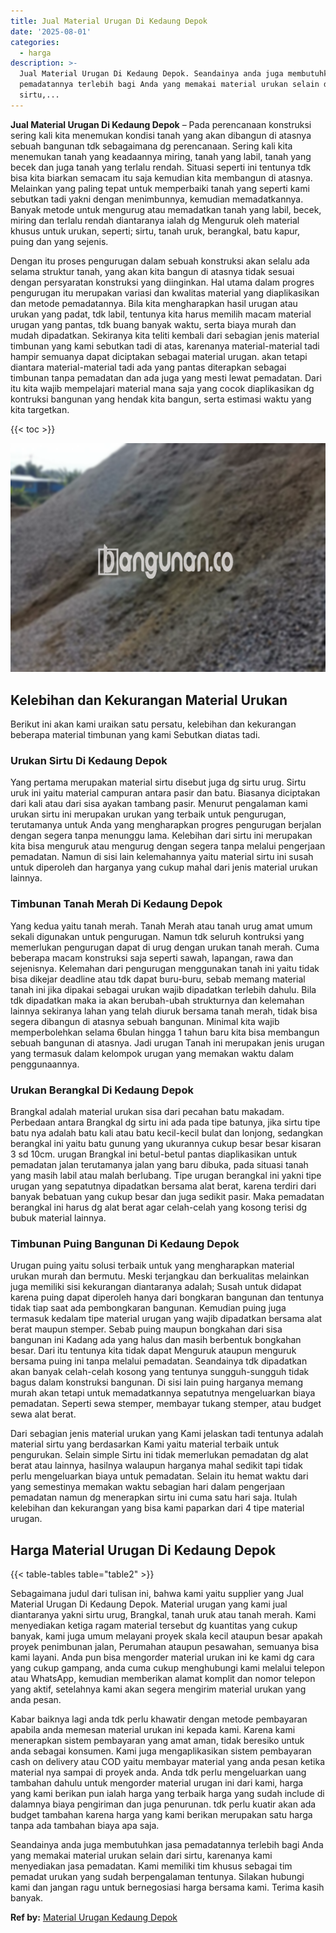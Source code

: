 ```yaml
---
title: Jual Material Urugan Di Kedaung Depok
date: '2025-08-01'
categories:
  - harga
description: >-
  Jual Material Urugan Di Kedaung Depok. Seandainya anda juga membutuhkan jasa
  pemadatannya terlebih bagi Anda yang memakai material urukan selain dari
  sirtu,...
---
```


**Jual Material Urugan Di Kedaung Depok** – Pada perencanaan konstruksi sering kali kita menemukan kondisi tanah yang akan dibangun di atasnya sebuah bangunan tdk sebagaimana dg perencanaan. Sering kali kita menemukan tanah yang keadaannya miring, tanah yang labil, tanah yang becek dan juga tanah yang terlalu rendah. Situasi seperti ini tentunya tdk bisa kita biarkan semacam itu saja kemudian kita membangun di atasnya. Melainkan yang paling tepat untuk memperbaiki tanah yang seperti kami sebutkan tadi yakni dengan menimbunnya, kemudian memadatkannya. Banyak metode untuk mengurug atau memadatkan tanah yang labil, becek, miring dan terlalu rendah diantaranya ialah dg Menguruk oleh material khusus untuk urukan, seperti; sirtu, tanah uruk, berangkal, batu kapur, puing dan yang sejenis.

Dengan itu proses pengurugan dalam sebuah konstruksi akan selalu ada selama struktur tanah, yang akan kita bangun di atasnya tidak sesuai dengan persyaratan konstruksi yang diinginkan. Hal utama dalam progres pengurugan itu merupakan variasi dan kwalitas material yang diaplikasikan dan metode pemadatannya. Bila kita mengharapkan hasil urugan atau urukan yang padat, tdk labil, tentunya kita harus memilih macam material urugan yang pantas, tdk buang banyak waktu, serta biaya murah dan mudah dipadatkan. Sekiranya kita teliti kembali dari sebagian jenis material timbunan yang kami sebutkan tadi di atas, karenanya material-material tadi hampir semuanya dapat diciptakan sebagai material urugan. akan tetapi diantara material-material tadi ada yang pantas diterapkan sebagai timbunan tanpa pemadatan dan ada juga yang mesti lewat pemadatan. Dari itu kita wajib mempelajari material mana saja yang cocok diaplikasikan dg kontruksi bangunan yang hendak kita bangun, serta estimasi waktu yang kita targetkan.

{{< toc >}}

![Jual Material Urugan Di Kedaung Depok](/images/jual-urugan-21.png)

## Kelebihan dan Kekurangan Material Urukan

Berikut ini akan kami uraikan satu persatu, kelebihan dan kekurangan beberapa material timbunan yang kami Sebutkan diatas tadi.

### Urukan Sirtu Di Kedaung Depok

Yang pertama merupakan material sirtu disebut juga dg sirtu urug. Sirtu uruk ini yaitu material campuran antara pasir dan batu. Biasanya diciptakan dari kali atau dari sisa ayakan tambang pasir. Menurut pengalaman kami urukan sirtu ini merupakan urukan yang terbaik untuk pengurugan, terutamanya untuk Anda yang mengharapkan progres pengurugan berjalan dengan segera tanpa menunggu lama. Kelebihan dari sirtu ini merupakan kita bisa menguruk atau mengurug dengan segera tanpa melalui pengerjaan pemadatan. Namun di sisi lain kelemahannya yaitu material sirtu ini susah untuk diperoleh dan harganya yang cukup mahal dari jenis material urukan lainnya.

### Timbunan Tanah Merah Di Kedaung Depok

Yang kedua yaitu tanah merah. Tanah Merah atau tanah urug amat umum sekali digunakan untuk pengurugan. Namun tdk seluruh kontruksi yang memerlukan pengurugan dapat di urug dengan urukan tanah merah. Cuma beberapa macam konstruksi saja seperti sawah, lapangan, rawa dan sejenisnya. Kelemahan dari pengurugan menggunakan tanah ini yaitu tidak bisa dikejar deadline atau tdk dapat buru-buru, sebab memang material tanah ini jika dipakai sebagai urukan wajib dipadatkan terlebih dahulu. Bila tdk dipadatkan maka ia akan berubah-ubah strukturnya dan kelemahan lainnya sekiranya lahan yang telah diuruk bersama tanah merah, tidak bisa segera dibangun di atasnya sebuah bangunan. Minimal kita wajib memperbolehkan selama 6bulan hingga 1 tahun baru kita bisa membangun sebuah bangunan di atasnya. Jadi urugan Tanah ini merupakan jenis urugan yang termasuk dalam kelompok urugan yang memakan waktu dalam penggunaannya.

### Urukan Berangkal Di Kedaung Depok

Brangkal adalah material urukan sisa dari pecahan batu makadam. Perbedaan antara Brangkal dg sirtu ini ada pada tipe batunya, jika sirtu tipe batu nya adalah batu kali atau batu kecil-kecil bulat dan lonjong, sedangkan berangkal ini yaitu batu gunung yang ukurannya cukup besar besar kisaran 3 sd 10cm. urugan Brangkal ini betul-betul pantas diaplikasikan untuk pemadatan jalan terutamanya jalan yang baru dibuka, pada situasi tanah yang masih labil atau malah berlubang. Tipe urugan berangkal ini yakni tipe urugan yang sepatutnya dipadatkan bersama alat berat, karena terdiri dari banyak bebatuan yang cukup besar dan juga sedikit pasir. Maka pemadatan berangkal ini harus dg alat berat agar celah-celah yang kosong terisi dg bubuk material lainnya.

### Timbunan Puing Bangunan Di Kedaung Depok

Urugan puing yaitu solusi terbaik untuk yang mengharapkan material urukan murah dan bermutu. Meski terjangkau dan berkualitas melainkan juga memiliki sisi kekurangan diantaranya adalah; Susah untuk didapat karena puing dapat diperoleh hanya dari bongkaran bangunan dan tentunya tidak tiap saat ada pembongkaran bangunan. Kemudian puing juga termasuk kedalam tipe material urugan yang wajib dipadatkan bersama alat berat maupun stemper. Sebab puing maupun bongkahan dari sisa bangunan ini Kadang ada yang halus dan masih berbentuk bongkahan besar. Dari itu tentunya kita tidak dapat Menguruk ataupun menguruk bersama puing ini tanpa melalui pemadatan. Seandainya tdk dipadatkan akan banyak celah-celah kosong yang tentunya sungguh-sungguh tidak bagus dalam konstruksi bangunan. Di sisi lain puing harganya memang murah akan tetapi untuk memadatkannya sepatutnya mengeluarkan biaya pemadatan. Seperti sewa stemper, membayar tukang stemper, atau budget sewa alat berat.

Dari sebagian jenis material urukan yang Kami jelaskan tadi tentunya adalah material sirtu yang berdasarkan Kami yaitu material terbaik untuk pengurukan. Selain simple Sirtu ini tidak memerlukan pemadatan dg alat berat atau lainnya, hasilnya walaupun harganya mahal sedikit tapi tidak perlu mengeluarkan biaya untuk pemadatan. Selain itu hemat waktu dari yang semestinya memakan waktu sebagian hari dalam pengerjaan pemadatan namun dg menerapkan sirtu ini cuma satu hari saja. Itulah kelebihan dan kekurangan yang bisa kami paparkan dari 4 tipe material urugan.

## Harga Material Urugan Di Kedaung Depok

{{< table-tables table="table2" >}}

Sebagaimana judul dari tulisan ini, bahwa kami yaitu supplier yang Jual Material Urugan Di Kedaung Depok. Material urugan yang kami jual diantaranya yakni sirtu urug, Brangkal, tanah uruk atau tanah merah. Kami menyediakan ketiga ragam material tersebut dg kuantitas yang cukup banyak, kami juga umum melayani proyek skala kecil ataupun besar apakah proyek penimbunan jalan, Perumahan ataupun pesawahan, semuanya bisa kami layani. Anda pun bisa mengorder material urukan ini ke kami dg cara yang cukup gampang, anda cuma cukup menghubungi kami melalui telepon atau WhatsApp, kemudian memberikan alamat komplit dan nomor telepon yang aktif, setelahnya kami akan segera mengirim material urukan yang anda pesan.

Kabar baiknya lagi anda tdk perlu khawatir dengan metode pembayaran apabila anda memesan material urukan ini kepada kami. Karena kami menerapkan sistem pembayaran yang amat aman, tidak beresiko untuk anda sebagai konsumen. Kami juga mengaplikasikan sistem pembayaran cash on delivery atau COD yaitu membayar material yang anda pesan ketika material nya sampai di proyek anda. Anda tdk perlu mengeluarkan uang tambahan dahulu untuk mengorder material urugan ini dari kami, harga yang kami berikan pun ialah harga yang terbaik harga yang sudah include di dalamnya biaya pengiriman dan juga penurunan. tdk perlu kuatir akan ada budget tambahan karena harga yang kami berikan merupakan satu harga tanpa ada tambahan biaya apa saja.

Seandainya anda juga membutuhkan jasa pemadatannya terlebih bagi Anda yang memakai material urukan selain dari sirtu, karenanya kami menyediakan jasa pemadatan. Kami memiliki tim khusus sebagai tim pemadat urukan yang sudah berpengalaman tentunya. Silakan hubungi kami dan jangan ragu untuk bernegosiasi harga bersama kami. Terima kasih banyak.

**Ref by:** [Material Urugan Kedaung Depok](https://id.wikipedia.org/wiki/Material)

